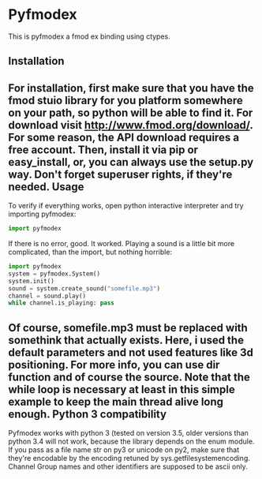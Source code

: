Pyfmodex
========
This is pyfmodex a fmod ex binding using ctypes.

Installation
------------
For installation, first make sure that you have the fmod stuio library for you platform somewhere on your path, so python will be able to find it.
For download visit http://www.fmod.org/download/. For some reason, the API download requires a free account.
Then, install it via pip or easy_install, or, you can always use the setup.py way. Don't forget superuser rights, if they're needed.
Usage
-----
To verify if everything works, open python interactive interpreter and try importing pyfmodex:
```python
import pyfmodex
```
If there is no error, good. It worked. Playing a sound is a little bit more complicated, than the import, but nothing horrible:
```python
import pyfmodex
system = pyfmodex.System()
system.init()
sound = system.create_sound("somefile.mp3")
channel = sound.play()
while channel.is_playing: pass
```
Of course, somefile.mp3 must be replaced with somethink that actually exists. Here, i used the default parameters and not used features like 3d positioning. For more info, you can use dir function and of course the source.
Note that the while loop is necessary at least in this simple example to keep the main thread alive long enough.
Python 3 compatibility
----------------------
Pyfmodex works with python 3 (tested on version 3.5, older versions than python 3.4 will not work, because the library depends on the enum module.
If you pass as a file name str on py3 or unicode on py2, make sure that they're encodable by the encoding retuned by sys.getfilesystemencoding. Channel Group names and other identifiers are supposed to be ascii only.